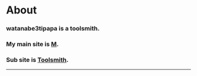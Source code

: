 # About

### watanabe3tipapa is a toolsmith.

### My main site is [M](https://watanabeti.com).
### Sub site is [Toolsmith](https://toolsmith.watanabe3ti.com).

---
